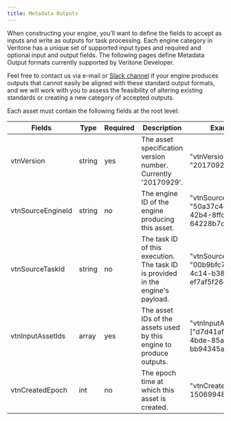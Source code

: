 ```yaml
---
title: Metadata Outputs
---
```


When constructing your engine, you&rsquo;ll want to define the fields to accept as inputs and write as outputs for task processing. Each engine category in Veritone has a unique set of supported input types and required and optional input and output fields. The following pages define Metadata Output formats currently supported by Veritone Developer.

Feel free to contact us via e-mail or [Slack channel](https://chat.veritone.com) if your engine produces outputs that cannot easily be aligned with these standard output formats, and we will work with you to assess the feasibility of altering existing standards or creating a new category of accepted outputs.

Each asset must contain the following fields at the root level:

| Fields            | Type           | Required | Description                                                                     | Example                                                      |
| ----------------- | -------------- | -------- | ------------------------------------------------------------------------------- | ------------------------------------------------------------ |
| vtnVersion        | string         | yes      | The asset specification version number. Currently '20170929'.                   | "vtnVersion": "20170929"                                     |
| vtnSourceEngineId | string         | no       | The engine ID of the engine producing this asset.                               | "vtnSourceEngineId": "50a37c4e-ef02-42b4-8ffd-64228b7d7a2d"  |
| vtnSourceTaskId   | string         | no       | The task ID of this execution. The task ID is provided in the engine's payload. | "vtnSourceTaskId": "00b9bfc7-9067-4c14-b38e-ef7af5f26c03"    |
| vtnInputAssetIds  | array <string> | yes      | The asset IDs of the assets used by this engine to produce outputs.             | "vtnInputAssetIds": ["d7d41af8-679b-4bde-85ac-bb94345a8917"] |
| vtnCreatedEpoch   | int            | no       | The epoch time at which this asset is created.                                  | "vtnCreatedEpoch": 1506994899                                |
